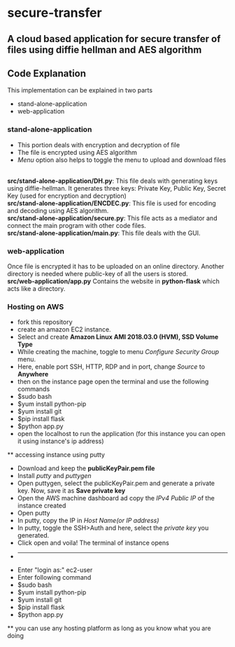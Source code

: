 # secure-transfer

## A cloud based application for secure transfer of files using diffie hellman and AES algorithm

## Code Explanation

This implementation can be explained in two parts
* stand-alone-application
* web-application

### stand-alone-application

* This portion deals with encryption and decryption of file
* The file is encrypted using AES algorithm
* *Menu* option also helps to toggle the menu to upload and download files</br></br>

**src/stand-alone-application/DH.py**:  This file deals with generating keys using diffie-hellman. It generates three keys: Private Key, Public Key, Secret Key (used for encryption and decryption)</br>
**src/stand-alone-application/ENCDEC.py**: This file is used for encoding and decoding using AES algorithm.</br>
**src/stand-alone-application/secure.py**: This file acts as a mediator and connect the main program with other code files.</br>
**src/stand-alone-application/main.py**: This file deals with the GUI.</br>

### web-application

Once file is encrypted it has to be uploaded on an online directory. Another directory is needed where public-key of all the users is stored.</br>
**src/web-application/app.py** Contains the website in **python-flask** which acts like a directory.

### Hosting on AWS

* fork this repository
* create an amazon EC2 instance.
* Select and create **Amazon Linux AMI 2018.03.0 (HVM), SSD Volume Type**
* While creating the machine, toggle to menu *Configure Security Group* menu.
* Here, enable port SSH, HTTP, RDP and in port, change *Source* to **Anywhere**
* then on the instance page open the terminal and use the following commands
* $sudo bash
* $yum install python-pip
* $yum install git
* $pip install flask
* $python app.py
* open the localhost to run the application (for this instance you can open it using instance's ip address)




** accessing instance using putty
* Download and keep the **publicKeyPair.pem file**
* Install *putty* and *puttygen*
* Open puttygen, select the publicKeyPair.pem and generate a private key. Now, save it as **Save private key**
* Open the AWS machine dashboard ad copy the *IPv4 Public IP* of the instance created
* Open putty
* In putty, copy the IP in *Host Name(or IP address)*
* In putty, toggle the SSH>Auth and here, select the *private key* you generated.
* Click open and voila! The terminal of instance opens
* -----------------------------------------------------
* Enter "login as:" ec2-user
* Enter following command
* $sudo bash
* $yum install python-pip
* $yum install git
* $pip install flask
* $python app.py


** you can use any hosting platform as long as you know what you are doing
